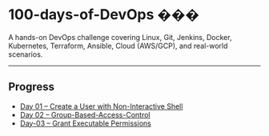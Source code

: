 # 100-days-of-DevOps ���
A hands-on DevOps challenge covering Linux, Git, Jenkins, Docker, Kubernetes, Terraform, Ansible, Cloud (AWS/GCP), and real-world scenarios.

---

## Progress
- [Day 01 – Create a User with Non-Interactive Shell](./Day-01-Create-User-NonInteractive-Shell/README.md)
- [Day 02 – Group-Based-Access-Control](Day-02-Group-Based-Access-Control/README.md)
- [Day-03 – Grant Executable Permissions](Day-03-Grant-Executable-Permissions/README.md)




